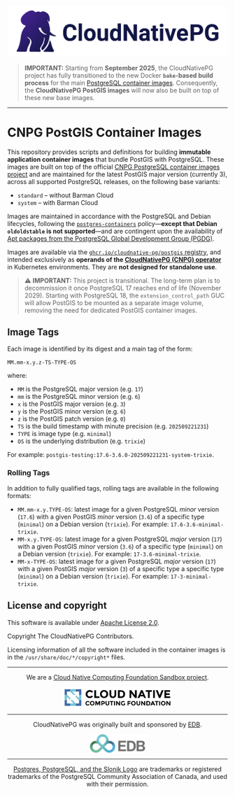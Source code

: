 [![CloudNativePG](./logo/cloudnativepg.png)](https://cloudnative-pg.io/)

> **IMPORTANT:** Starting from **September 2025**, the CloudNativePG project
> has fully transitioned to the new Docker **`bake`-based build process** for
> the main [PostgreSQL container images](https://github.com/cloudnative-pg/postgres-containers).
> Consequently, the **CloudNativePG PostGIS images** will now also be built on
> top of these new base images.

---

# CNPG PostGIS Container Images

This repository provides scripts and definitions for building **immutable
application container images** that bundle PostGIS with PostgreSQL.
These images are built on top of the official
[CNPG PostgreSQL container images project](https://github.com/cloudnative-pg/postgres-containers)
and are maintained for the latest PostGIS major version (currently 3), across
all supported PostgreSQL releases, on the following base variants:

- `standard` – without Barman Cloud
- `system` – with Barman Cloud

Images are maintained in accordance with the PostgreSQL and Debian lifecycles,
following the [`postgres-containers`](https://github.com/cloudnative-pg/postgres-containers)
policy—**except that Debian `oldoldstable` is not supported**—and are
contingent upon the availability of
[Apt packages from the PostgreSQL Global Development Group (PGDG)](https://wiki.postgresql.org/wiki/Apt).

Images are available via the
[`ghcr.io/cloudnative-pg/postgis` registry](https://github.com/cloudnative-pg/postgis-containers/pkgs/container/postgis),
and intended exclusively as **operands of the [CloudNativePG (CNPG) operator](https://cloudnative-pg.io)**
in Kubernetes environments. They are **not designed for standalone use**.

> ⚠️ **IMPORTANT:** This project is transitional. The long-term plan is to
> decommission it once PostgreSQL 17 reaches end of life (November 2029).
> Starting with PostgreSQL 18, the `extension_control_path` GUC will allow
> PostGIS to be mounted as a separate image volume, removing the need for
> dedicated PostGIS container images.

## Image Tags

Each image is identified by its digest and a main tag of the form:

```
MM.mm-x.y.z-TS-TYPE-OS
```

where:

- `MM` is the PostgreSQL major version (e.g. `17`)
- `mm` is the PostgreSQL minor version (e.g. `6`)
- `x` is the PostGIS major version (e.g. `3`)
- `y` is the PostGIS minor version (e.g. `6`)
- `z` is the PostGIS patch version (e.g. `0`)
- `TS` is the build timestamp with minute precision (e.g. `202509221231`)
- `TYPE` is image type (e.g. `minimal`)
- `OS` is the underlying distribution (e.g. `trixie`)

For example: `postgis-testing:17.6-3.6.0-202509221231-system-trixie`.

### Rolling Tags

In addition to fully qualified tags, rolling tags are available in the
following formats:

- `MM.mm-x.y.TYPE-OS`: latest image for a given PostgreSQL *minor* version
  (`17.6`) with a given PostGIS *minor* version (`3.6`) of a specific type
  (`minimal`) on a Debian version (`trixie`).
  For example: `17.6-3.6-minimal-trixie`.
- `MM-x.y.TYPE-OS`: latest image for a given PostgreSQL *major* version
  (`17`) with a given PostGIS *minor* version (`3.6`) of a specific type
  (`minimal`) on a Debian version (`trixie`).
  For example: `17-3.6-minimal-trixie`.
- `MM-x-TYPE-OS`: latest image for a given PostgreSQL *major* version (`17`)
  with a given PostGIS *major* version (`3`) of a specific type a specific type
  (`minimal`) on a Debian version (`trixie`).
  For example: `17-3-minimal-trixie`.

<!--

## Image Catalogs

TODO

-->

## License and copyright

This software is available under [Apache License 2.0](LICENSE).

Copyright The CloudNativePG Contributors.

Licensing information of all the software included in the container images is
in the `/usr/share/doc/*/copyright*` files.

---

<p align="center">
We are a <a href="https://www.cncf.io/sandbox-projects/">Cloud Native Computing Foundation Sandbox project</a>.
</p>

<p style="text-align:center;" align="center">
      <picture align="center">
         <source media="(prefers-color-scheme: dark)" srcset="https://github.com/cncf/artwork/blob/main/other/cncf/horizontal/white/cncf-white.svg?raw=true">
         <source media="(prefers-color-scheme: light)" srcset="https://github.com/cncf/artwork/blob/main/other/cncf/horizontal/color/cncf-color.svg?raw=true">
         <img align="center" src="https://github.com/cncf/artwork/blob/main/other/cncf/horizontal/color/cncf-color.svg?raw=true" alt="CNCF logo" width="50%"/>
      </picture>
</p>

---

<p align="center">
CloudNativePG was originally built and sponsored by <a href="https://www.enterprisedb.com">EDB</a>.
</p>

<p style="text-align:center;" align="center">
      <picture align="center">
         <source media="(prefers-color-scheme: dark)" srcset="https://raw.githubusercontent.com/cloudnative-pg/.github/main/logo/edb_landscape_color_white.svg">
         <source media="(prefers-color-scheme: light)" srcset="https://raw.githubusercontent.com/cloudnative-pg/.github/main/logo/edb_landscape_color_grey.svg">
         <img align="center" src="https://raw.githubusercontent.com/cloudnative-pg/.github/main/logo/edb_landscape_color_grey.svg" alt="EDB logo" width="25%"/>
      </picture>
</p>

---

<p align="center">
<a href="https://www.postgresql.org/about/policies/trademarks/">Postgres, PostgreSQL, and the Slonik Logo</a>
are trademarks or registered trademarks of the PostgreSQL Community Association
of Canada, and used with their permission.
</p>

